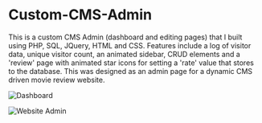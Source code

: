 # Custom-CMS-Admin
This is a custom CMS Admin (dashboard and editing pages) that I built using PHP, SQL, JQuery, HTML and CSS.
Features include a log of visitor data, unique visitor count, an animated sidebar, CRUD elements and a 'review' page with animated star icons for setting a 'rate' value that stores to the database.
This was designed as an admin page for a dynamic CMS driven movie review website.


![Dashboard](https://user-images.githubusercontent.com/26525335/153532472-ae046e2b-b83c-4719-aa22-f691ef6d29f5.gif)


![Website Admin](https://user-images.githubusercontent.com/26525335/153532505-e96cc7c9-ca2a-4421-9c76-03d1aec9bab6.gif)
